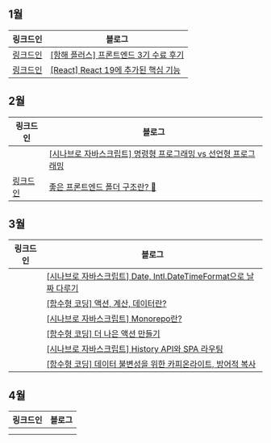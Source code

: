 ## 1월
|링크드인|블로그|
|-----|------|
|[링크드인](https://www.linkedin.com/posts/soyoon-jeong-16536b1a4_%ED%95%AD%ED%95%B4-%ED%94%8C%EB%9F%AC%EC%8A%A4-%ED%94%84%EB%A1%A0%ED%8A%B8%EC%97%94%EB%93%9C-3%EA%B8%B0-%EC%88%98%EB%A3%8C-%ED%9B%84%EA%B8%B0-activity-7283747592457351168-xi4i?utm_source=share&utm_medium=member_desktop)|[[항해 플러스] 프론트엔드 3기 수료 후기](https://soyoondaily.tistory.com/entry/%ED%95%AD%ED%95%B4-%ED%94%8C%EB%9F%AC%EC%8A%A4-%ED%94%84%EB%A1%A0%ED%8A%B8%EC%97%94%EB%93%9C-3%EA%B8%B0-%EC%88%98%EB%A3%8C-%ED%9B%84%EA%B8%B0)|
|[링크드인](https://www.linkedin.com/posts/soyoon-jeong-16536b1a4_react-react-19%EC%97%90-%EC%B6%94%EA%B0%80%EB%90%9C-%ED%95%B5%EC%8B%AC-%EA%B8%B0%EB%8A%A5-activity-7285947357253320705-hwb5?utm_source=share&utm_medium=member_desktop)|[[React] React 19에 추가된 핵심 기능](https://soyoondaily.tistory.com/entry/React-React-19%EC%97%90-%EC%B6%94%EA%B0%80%EB%90%9C-%ED%95%B5%EC%8B%AC-%EA%B8%B0%EB%8A%A5)|


## 2월
|링크드인|블로그|
|-----|------|
||[[시나브로 자바스크립트] 명령형 프로그래밍 vs 선언형 프로그래밍](https://soyoondaily.tistory.com/entry/%EC%8B%9C%EB%82%98%EB%B8%8C%EB%A1%9C-%EC%9E%90%EB%B0%94%EC%8A%A4%ED%81%AC%EB%A6%BD%ED%8A%B8-%EB%AA%85%EB%A0%B9%ED%98%95-%ED%94%84%EB%A1%9C%EA%B7%B8%EB%9E%98%EB%B0%8D-vs-%EC%84%A0%EC%96%B8%ED%98%95-%ED%94%84%EB%A1%9C%EA%B7%B8%EB%9E%98%EB%B0%8D)|
|[링크드인](https://www.linkedin.com/posts/soyoon-jeong-16536b1a4_%EC%A2%8B%EC%9D%80-%ED%94%84%EB%A1%A0%ED%8A%B8%EC%97%94%EB%93%9C-%ED%8F%B4%EB%8D%94-%EA%B5%AC%EC%A1%B0%EB%9E%80-activity-7299061365602664448-pDZo?utm_source=share&utm_medium=member_desktop&rcm=ACoAAC_AVR0BMmOR3hl1e0LWH42vXYo3ps5d3Ns)|[좋은 프론트엔드 폴더 구조란? 🤔](https://soyoondaily.tistory.com/entry/%EC%A2%8B%EC%9D%80-%ED%94%84%EB%A1%A0%ED%8A%B8%EC%97%94%EB%93%9C-%ED%8F%B4%EB%8D%94-%EA%B5%AC%EC%A1%B0%EB%9E%80-%F0%9F%A4%94)|


## 3월
|링크드인|블로그|
|-----|------|
||[[시나브로 자바스크립트] Date, Intl.DateTimeFormat으로 날짜 다루기](https://soyoondaily.tistory.com/entry/%EC%8B%9C%EB%82%98%EB%B8%8C%EB%A1%9C-%EC%9E%90%EB%B0%94%EC%8A%A4%ED%81%AC%EB%A6%BD%ED%8A%B8-Date-IntlDateTimeFormat%EB%A1%9C-%EB%82%A0%EC%A7%9C-%EB%8B%A4%EB%A3%A8%EA%B8%B0)|
||[[함수형 코딩] 액션, 계산, 데이터란?](https://soyoondaily.tistory.com/entry/%ED%95%A8%EC%88%98%ED%98%95-%EC%BD%94%EB%94%A9-%EC%95%A1%EC%85%98-%EA%B3%84%EC%82%B0-%EB%8D%B0%EC%9D%B4%ED%84%B0%EB%9E%80)|
||[[시나브로 자바스크립트] Monorepo란?](https://soyoondaily.tistory.com/entry/%EC%8B%9C%EB%82%98%EB%B8%8C%EB%A1%9C-%EC%9E%90%EB%B0%94%EC%8A%A4%ED%81%AC%EB%A6%BD%ED%8A%B8-Monorepo%EB%9E%80)|
||[[함수형 코딩] 더 나은 액션 만들기](https://soyoondaily.tistory.com/entry/%ED%95%A8%EC%88%98%ED%98%95-%EC%BD%94%EB%94%A9-%EB%8D%94-%EB%82%98%EC%9D%80-%EC%95%A1%EC%85%98-%EB%A7%8C%EB%93%A4%EA%B8%B0)|
||[[시나브로 자바스크립트] History API와 SPA 라우팅](https://soyoondaily.tistory.com/entry/%EC%8B%9C%EB%82%98%EB%B8%8C%EB%A1%9C-%EC%9E%90%EB%B0%94%EC%8A%A4%ED%81%AC%EB%A6%BD%ED%8A%B8-History-API%EC%99%80-SPA-%EB%9D%BC%EC%9A%B0%ED%8C%85)|
||[[함수형 코딩] 데이터 불변성을 위한 카피온라이트, 방어적 복사](https://soyoondaily.tistory.com/entry/%ED%95%A8%EC%88%98%ED%98%95-%EC%BD%94%EB%94%A9-%EB%8D%B0%EC%9D%B4%ED%84%B0-%EB%B6%88%EB%B3%80%EC%84%B1%EC%9D%84-%EC%9C%84%ED%95%9C-%EC%B9%B4%ED%94%BC%EC%98%A8%EB%9D%BC%EC%9D%B4%ED%8A%B8-%EB%B0%A9%EC%96%B4%EC%A0%81-%EB%B3%B5%EC%82%AC)|


## 4월
|링크드인|블로그|
|-----|------|
|||
|||
